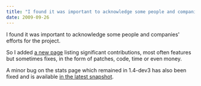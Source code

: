 ```yaml
---
title: "I found it was important to acknowledge some people and companies' efforts for the project."
date: 2009-09-26
---
```

I found it was important to acknowledge some people and companies' efforts for the project.

So I added [a new page](/contrib.html) listing significant contributions, most often features but sometimes fixes, in the form of patches, code, time or even money.

A minor bug on the stats page which remained in 1.4-dev3 has also been fixed and is available [in the latest snapshot](/download/1.4/src/snapshot/).
